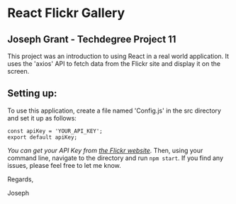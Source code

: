 # React Flickr Gallery
## Joseph Grant - Techdegree Project 11
This project was an introduction to using React in a real world application. It uses the 'axios' API to fetch data from the Flickr site and display it on the screen.

## Setting up:
To use this application, create a file named 'Config.js' in the src directory and set it up as follows:
  
    
    const apiKey = 'YOUR_API_KEY';
    export default apiKey;
    
*You can get your API Key from [the Flickr website](https://www.flickr.com/services/api/misc.api_keys.html).*
Then, using your command line, navigate to the directory and run `npm start`.
If you find any issues, please feel free to let me know.

Regards,

Joseph
